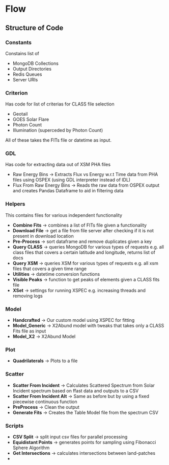 # Flow

## Structure of Code
### Constants
Constains list of
- MongoDB Collections
- Output Directories
- Redis Queues
- Server URIs
### Criterion
Has code for list of criterias for CLASS file selection
- Geotail
- GOES Solar Flare
- Photon Count
- Illumination (superceded by Photon Count)

All of these takes the FITs file or datetime as input.
### GDL
Has code for extracting data out of XSM PHA files
- Raw Energy Bins -> Extracts Flux vs Energy w.r.t Time data from PHA files using OSPEX (using GDL interpreter instead of IDL)
- Flux From Raw Energy Bins -> Reads the raw data from OSPEX output and creates Pandas Dataframe to aid in filtering data

### Helpers
This contains files for various independent functionality
- **Combine Fits** -> combines a list of FITs file given a functionality
- **Download File** -> get a file from file server after checking if it is not present in download location
- **Pre-Process** -> sort dataframe and remove duplicates given a key
- **Query CLASS** -> queries MongoDB for various types of requests e.g. all class files that covers a certain latitude and longitude, returns list of docs
- **Query XSM** -> queries XSM for various types of requests e.g. all xsm files that covers a given time range
- **Utilities** -> datetime conversion functions
- **Visible Peaks** -> function to get peaks of elements given a CLASS fits file
- **XSet** -> settings for running XSPEC e.g. increasing threads and removing logs

### Model
- **Handcrafted** -> Our custom model using XSPEC for fitting
- **Model_Generic** -> X2Abund model with tweaks that takes only a CLASS Fits file as input
- **Model_X2** -> X2Abund Model

### Plot
- **Quadrilaterals** -> Plots to a file

### Scatter
- **Scatter From Incident** -> Calculates Scattered Spectrum from Solar Incident spectrum based on ffast data and outputs to a CSV
- **Scatter From Incident Alt** -> Same as before but by using a fixed piecewise continuous function
- **PreProcess** -> Clean the output
- **Generate Fits** -> Creates the Table Model file from the spectrum CSV

### Scripts
- **CSV Split** -> split input csv files for parallel processing
- **Equidistant Points** -> generates points for sampling using Fibonacci Sphere Algorithm
- **Get Intersections** -> calculates intersections between land-patches
-